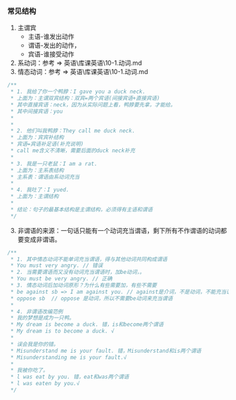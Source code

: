### 常见结构

1. 主谓宾
   - 主语-谁发出动作
   - 谓语-发出的动作，
   - 宾语-谁接受动作
2. 系动词：参考 => 英语\库课英语\10-1.动词.md
3. 情态动词：参考 => 英语\库课英语\10-1.动词.md

```js
/**
 * 1. 我给了你一个鸭脖：I gave you a duck neck.
 * 上面为：主谓双宾结构：双宾=两个宾语(间接宾语+直接宾语)
 * 其中直接宾语：neck，因为从实际问题上看，鸭脖要先拿，才能给。
 * 其中间接宾语：you
 *
 *
 * 2. 他们叫我鸭脖：They call me duck neck.
 * 上面为：宾宾补结构
 * 宾语=宾语补足语(补充说明)
 * call me含义不清晰，需要后面的duck neck补充
 *
 * 3. 我是一只老鼠：I am a rat.
 * 上面为：主系表结构
 * 主系表：谓语由系动词充当
 *
 * 4. 我吐了：I yued.
 * 上面为：主谓结构
 *
 * 结论：句子的最基本结构是主谓结构，必须得有主语和谓语
 */
```

3. 非谓语的来源：一句话只能有一个动词充当谓语，剩下所有不作谓语的动词都要变成非谓语。

```js
/**
 * 1. 其中情态动词不能单词充当谓语，得与其他动词共同构成谓语
 * You must very angry. // 错误
 * 2. 当需要谓语而又没有动词充当谓语时，加be动词，。
 * You must be very angry. // 正确
 * 3. 情态动词后加动词原形？为什么有些需要加，有些不需要
 * be against sb => I am against you. // against是介词，不是动词，不能充当谓语，所以需要加be
 * oppose sb  // oppose 是动词，所以不需要be动词来充当谓语
 *
 * 4. 非谓语改编范例
 * 我的梦想是成为一只鸭。
 * My dream is become a duck. 错，is和become两个谓语
 * My dream is to become a duck. √
 *
 * 误会我是你的错。
 * Misunderstand me is your fault. 错，Misunderstand和is两个谓语
 * Misunderstanding me is your fault.√
 *
 * 我被你吃了。
 * l was eat by you. 错，eat和was两个谓语
 * l was eaten by you.√
 */
```
